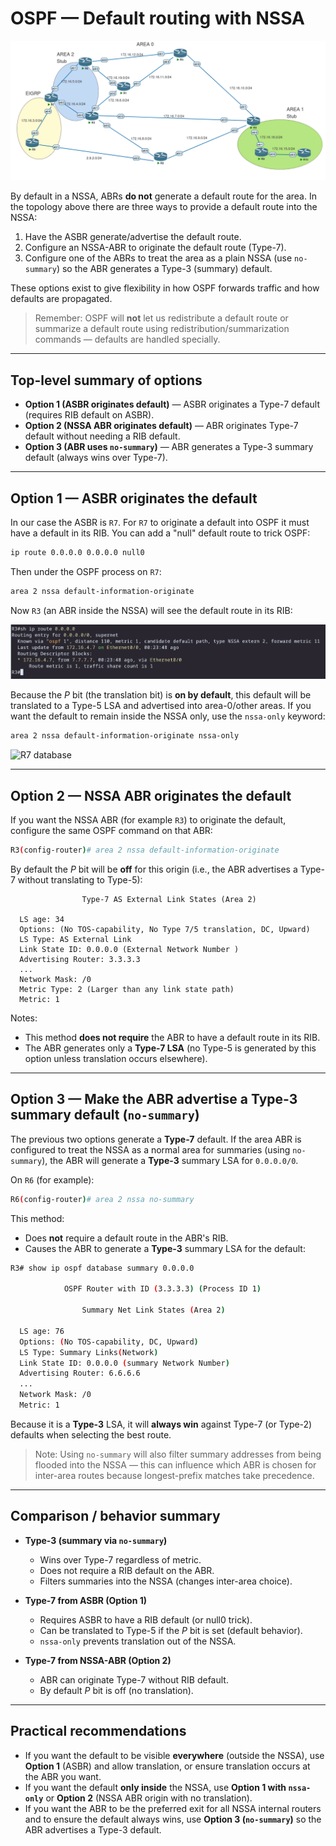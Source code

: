 # OSPF — Default routing with NSSA

![Topology](topology.png)

By default in a NSSA, ABRs **do not** generate a default route for the area. In the topology above there are three ways to provide a default route into the NSSA:

1. Have the ASBR generate/advertise the default route.
2. Configure an NSSA-ABR to originate the default route (Type-7).
3. Configure one of the ABRs to treat the area as a plain NSSA (use `no-summary`) so the ABR generates a Type-3 (summary) default.

These options exist to give flexibility in how OSPF forwards traffic and how defaults are propagated.

> Remember: OSPF will **not** let us redistribute a default route or summarize a default route using redistribution/summarization commands — defaults are handled specially.

---

## Top-level summary of options

* **Option 1 (ASBR originates default)** — ASBR originates a Type-7 default (requires RIB default on ASBR).
* **Option 2 (NSSA ABR originates default)** — ABR originates Type-7 default without needing a RIB default.
* **Option 3 (ABR uses `no-summary`)** — ABR generates a Type-3 summary default (always wins over Type-7).

---

## Option 1 — ASBR originates the default

In our case the ASBR is `R7`. For `R7` to originate a default into OSPF it must have a default in its RIB. You can add a "null" default route to trick OSPF:

```bash
ip route 0.0.0.0 0.0.0.0 null0
```

Then under the OSPF process on `R7`:

```bash
area 2 nssa default-information-originate
```

Now `R3` (an ABR inside the NSSA) will see the default route in its RIB:

![R3 RIB](R3-rib.png)

Because the *P* bit (the translation bit) is **on by default**, this default will be translated to a Type-5 LSA and advertised into area-0/other areas. If you want the default to remain inside the NSSA only, use the `nssa-only` keyword:

```bash
area 2 nssa default-information-originate nssa-only
```

![R7 database](option2.png)

---

## Option 2 — NSSA ABR originates the default

If you want the NSSA ABR (for example `R3`) to originate the default, configure the same OSPF command on that ABR:

```bash
R3(config-router)# area 2 nssa default-information-originate
```

By default the *P* bit will be **off** for this origin (i.e., the ABR advertises a Type-7 without translating to Type-5):

```
                Type-7 AS External Link States (Area 2)

  LS age: 34
  Options: (No TOS-capability, No Type 7/5 translation, DC, Upward)
  LS Type: AS External Link
  Link State ID: 0.0.0.0 (External Network Number )
  Advertising Router: 3.3.3.3
  ...
  Network Mask: /0
  Metric Type: 2 (Larger than any link state path)
  Metric: 1
```

Notes:

* This method **does not require** the ABR to have a default route in its RIB.
* The ABR generates only a **Type-7 LSA** (no Type-5 is generated by this option unless translation occurs elsewhere).

---

## Option 3 — Make the ABR advertise a Type-3 summary default (`no-summary`)

The previous two options generate a **Type-7** default. If the area ABR is configured to treat the NSSA as a normal area for summaries (using `no-summary`), the ABR will generate a **Type-3** summary LSA for `0.0.0.0/0`.

On `R6` (for example):

```bash
R6(config-router)# area 2 nssa no-summary
```

This method:

* Does **not** require a default route in the ABR's RIB.
* Causes the ABR to generate a **Type-3** summary LSA for the default:

```bash
R3# show ip ospf database summary 0.0.0.0

            OSPF Router with ID (3.3.3.3) (Process ID 1)

                Summary Net Link States (Area 2)

  LS age: 76
  Options: (No TOS-capability, DC, Upward)
  LS Type: Summary Links(Network)
  Link State ID: 0.0.0.0 (summary Network Number)
  Advertising Router: 6.6.6.6
  ...
  Network Mask: /0
  Metric: 1
```

Because it is a **Type-3** LSA, it will **always win** against Type-7 (or Type-2) defaults when selecting the best route.

> Note: Using `no-summary` will also filter summary addresses from being flooded into the NSSA — this can influence which ABR is chosen for inter-area routes because longest-prefix matches take precedence.

---

## Comparison / behavior summary

* **Type-3 (summary via `no-summary`)**

  * Wins over Type-7 regardless of metric.
  * Does not require a RIB default on the ABR.
  * Filters summaries into the NSSA (changes inter-area choice).

* **Type-7 from ASBR (Option 1)**

  * Requires ASBR to have a RIB default (or null0 trick).
  * Can be translated to Type-5 if the *P* bit is set (default behavior).
  * `nssa-only` prevents translation out of the NSSA.

* **Type-7 from NSSA-ABR (Option 2)**

  * ABR can originate Type-7 without RIB default.
  * By default *P* bit is off (no translation).

---

## Practical recommendations

* If you want the default to be visible **everywhere** (outside the NSSA), use **Option 1** (ASBR) and allow translation, or ensure translation occurs at the ABR you want.
* If you want the default **only inside** the NSSA, use **Option 1 with `nssa-only`** or **Option 2** (NSSA ABR origin with no translation).
* If you want the ABR to be the preferred exit for all NSSA internal routers and to ensure the default always wins, use **Option 3 (`no-summary`)** so the ABR advertises a Type-3 default.


